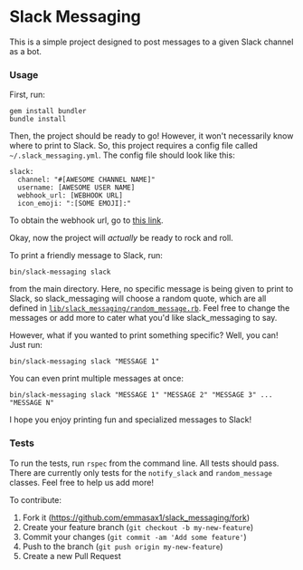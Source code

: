 # Slack Messaging

This is a simple project designed to post messages to a given Slack channel as a bot.

### Usage

First, run:

```
gem install bundler
bundle install
```

Then, the project should be ready to go! However, it won't necessarily know where to print to Slack. So, this project requires a config file called `~/.slack_messaging.yml`. The config file should look like this:

```
slack:
  channel: "#[AWESOME CHANNEL NAME]"
  username: [AWESOME USER NAME]
  webhook_url: [WEBHOOK URL]
  icon_emoji: ":[SOME EMOJI]:"
```

To obtain the webhook url, go to [this link](https://api.slack.com/incoming-webhooks).

Okay, now the project will _actually_ be ready to rock and roll.

To print a friendly message to Slack, run:

```
bin/slack-messaging slack
```

from the main directory. Here, no specific message is being given to print to Slack, so slack_messaging will choose a random quote, which are all defined in [`lib/slack_messaging/random_message.rb`](https://github.com/emmasax1/slack_messaging/blob/master/lib/slack_messaging/random_message.rb). Feel free to change the messages or add more to cater what you'd like slack_messaging to say.

However, what if you wanted to print something specific? Well, you can! Just run:

```
bin/slack-messaging slack "MESSAGE 1"
```

You can even print multiple messages at once:

```
bin/slack-messaging slack "MESSAGE 1" "MESSAGE 2" "MESSAGE 3" ... "MESSAGE N"
```

I hope you enjoy printing fun and specialized messages to Slack!

### Tests

To run the tests, run `rspec` from the command line. All tests should pass. There are currently only tests for the `notify_slack` and `random_message` classes. Feel free to help us add more!

To contribute:

1. Fork it (https://github.com/emmasax1/slack_messaging/fork)
2. Create your feature branch (`git checkout -b my-new-feature`)
3. Commit your changes (`git commit -am 'Add some feature'`)
4. Push to the branch (`git push origin my-new-feature`)
5. Create a new Pull Request
